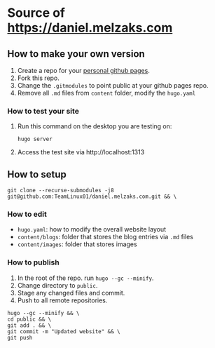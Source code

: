 # Source of https://daniel.melzaks.com

## How to make your own version

1. Create a repo for your [personal github pages](https://pages.github.com).
1. Fork this repo.
1. Change the `.gitmodules` to point public at your github pages repo.
1. Remove all `.md` files from `content` folder, modify the `hugo.yaml`

### How to test your site

1. Run this command on the desktop you are testing on:
	```
	hugo server
	```
1. Access the test site via http://localhost:1313

## How to setup

```
git clone --recurse-submodules -j8 git@github.com:TeamLinux01/daniel.melzaks.com.git && \
```

### How to edit

* `hugo.yaml`: how to modify the overall website layout
* `content/blogs`: folder that stores the blog entries via `.md` files
* `content/images`: folder that stores images

### How to publish

1. In the root of the repo. run `hugo --gc --minify`.
1. Change directory to `public`.
1. Stage any changed files and commit.
1. Push to all remote repositories.

```
hugo --gc --minify && \
cd public && \
git add . && \
git commit -m "Updated website" && \
git push
```
